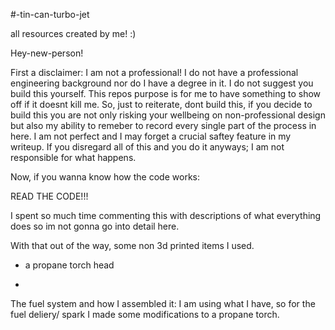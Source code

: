 #-tin-can-turbo-jet

all resources created by me! :)


Hey-new-person!


First a disclaimer: I am not a professional!
I do not have a professional engineering background nor do I have a degree in it. 
I do not suggest you build this yourself. This repos purpose is for me to have something to show off if it doesnt kill me. So,
just to reiterate, dont build this, if you decide to build this you are not only risking your wellbeing on non-professional design
but also my ability to remeber to record every single part of the process in here. I am not perfect and I may forget a crucial 
saftey feature in my writeup. If you disregard all of this and you do it anyways; I am not responsible for what happens.  

Now, if you wanna know how the code works:

READ THE CODE!!! 

I spent so much time commenting this with descriptions of what everything does so im not gonna go into detail here. 

With that out of the way, some non 3d printed items I used.

- a propane torch head

- 

The fuel system and how I assembled it: I am using what I have, so for the fuel deliery/ spark I made some modifications
to a propane torch. 

